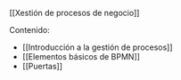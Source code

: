 [[Xestión de procesos de negocio]]

Contenido:
+ [[Introducción a la gestión de procesos]]
+ [[Elementos básicos de BPMN]]
+ [[Puertas]]